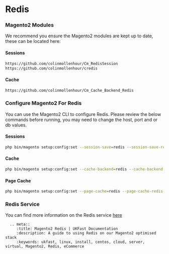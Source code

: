 # Redis

### Magento2 Modules
We recommend you ensure the Magento2 modules are kept up to date, these can be located here:

#### Sessions
```bash
https://github.com/colinmollenhour/Cm_RedisSession
https://github.com/colinmollenhour/credis
```
#### Cache
```bash
https://github.com/colinmollenhour/Cm_Cache_Backend_Redis
```

### Configure Magento2 For Redis
You can use the Magento2 CLI to configure Redis. Please review the below commands before running, you may need to change the host, port and or db values.

#### Sessions
```bash
php bin/magento setup:config:set --session-save=redis --session-save-redis-host=127.0.0.1 --session-save-redis-port=6379 --session-save-redis-log-level=3 --session-save-redis-db=2
```

#### Cache
```bash
php bin/magento setup:config:set --cache-backend=redis --cache-backend-redis-server=127.0.0.1 --cache-backend-redis-port=6380 --cache-backend-redis-db=0
```

#### Page Cache
```bash
php bin/magento setup:config:set --page-cache=redis --page-cache-redis-server=127.0.0.1 --page-cache-redis-port=6381 --page-cache-redis-db=1
```

### Redis Service
You can find more information on the Redis service [here](https://docs.ukfast.co.uk/operatingsystems/linux/redis/redis.html)

```eval_rst
  .. meta::
     :title: Magento2 Redis | UKFast Documentation
     :description: A guide to using Redis on our Magento2 optimised stack
     :keywords: ukfast, linux, install, centos, cloud, server, virtual, Magento2, Redis, eCommerce

